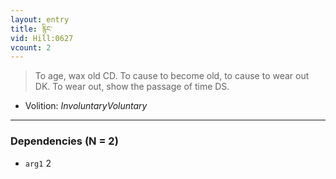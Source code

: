 ```yaml
---
layout: entry
title: རྙིང་
vid: Hill:0627
vcount: 2
---
```

> To age, wax old CD\. To cause to become old, to cause to wear out DK\. To wear out, show the passage of time DS\.

* Volition: _InvoluntaryVoluntary_

---

### Dependencies (N = 2)
* `arg1` 2
